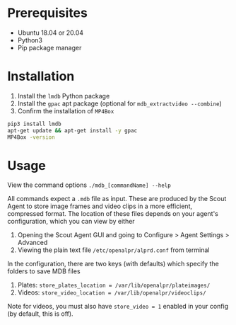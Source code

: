 # Prerequisites

* Ubuntu 18.04 or 20.04
* Python3
* Pip package manager

# Installation

1. Install the `lmdb` Python package
2. Install the `gpac` apt package (optional for `mdb_extractvideo --combine`)
  2. Confirm the installation of `MP4Box`

```bash
pip3 install lmdb
apt-get update && apt-get install -y gpac
MP4Box -version 
```

# Usage

View the command options `./mdb_[commandName] --help`

All commands expect a `.mdb` file as input.
These are produced by the Scout Agent to store image frames and video clips in a more efficient, compressed format.
The location of these files depends on your agent's configuration, which you can view by either
  1. Opening the Scout Agent GUI and going to Configure > Agent Settings > Advanced
  2. Viewing the plain text file `/etc/openalpr/alprd.conf` from terminal

In the configuration, there are two keys (with defaults) which specify the folders to save MDB files
  1. Plates: `store_plates_location = /var/lib/openalpr/plateimages/`
  2. Videos: `store_video_location = /var/lib/openalpr/videoclips/`

Note for videos, you must also have `store_video = 1` enabled in your config (by default, this is off).
